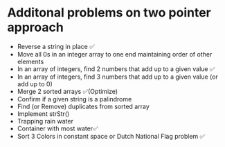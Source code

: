 # Additonal problems on two pointer approach

- Reverse a string in place ✅
- Move all 0s in an integer array to one end maintaining order of other elements
- In an array of integers, find 2 numbers that add up to a given value ✅
- In an array of integers, find 3 numbers that add up to a given value (or add up to 0)
- Merge 2 sorted arrays ✅(Optimize)
- Confirm if a given string is a palindrome
- Find (or Remove) duplicates from sorted array
- Implement strStr()
- Trapping rain water
- Container with most water✅
- Sort 3 Colors in constant space or Dutch National Flag problem ✅
